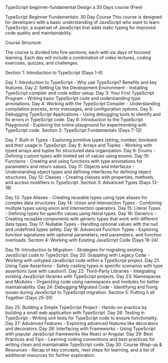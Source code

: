 
TypeScript-beginner-fundamental Design a 30 Days course (Free)

TypeScript Beginner Fundamentals: 30 Day Course
This course is designed for developers with a basic understanding of JavaScript who want to learn TypeScript, a superset of JavaScript that adds static typing for improved code quality and maintainability.

Course Structure:

The course is divided into five sections, each with six days of focused learning. Each day will include a combination of video lectures, coding exercises, quizzes, and challenges.

Section 1: Introduction to TypeScript (Days 1-6)

Day 1: Introduction to TypeScript - Why use TypeScript? Benefits and key features.
Day 2: Setting Up the Development Environment - Installing TypeScript compiler and code editor setup.
Day 3: Your First TypeScript Program - Writing basic TypeScript code and understanding type annotations.
Day 4: Working with the TypeScript Compiler - Understanding compilation process, error messages, and configuration options.
Day 5: Debugging TypeScript Applications - Using debugging tools to identify and fix errors in TypeScript code.
Day 6: Introduction to the TypeScript Playground - Exploring the online playground for experimenting with TypeScript code.
Section 2: TypeScript Fundamentals (Days 7-12)

Day 7: Built-in Types - Exploring primitive types (string, number, boolean) and their usage in TypeScript.
Day 8: Arrays and Tuples - Working with typed arrays and tuples for structured data organization.
Day 9: Enums - Defining custom types with limited set of values using enums.
Day 10: Functions - Creating and using functions with type annotations for parameters and return values.
Day 11: Objects and Interfaces - Understanding object types and defining interfaces for defining object structures.
Day 12: Classes - Creating classes with properties, methods, and access modifiers in TypeScript.
Section 3: Advanced Types (Days 13-18)

Day 13: Type Aliases - Creating reusable types using type aliases for complex data structures.
Day 14: Union and Intersection Types - Combining multiple types using union and intersection operators.
Day 15: Literal Types - Defining types for specific values using literal types.
Day 16: Generics - Creating reusable components with generic types that work with different data types.
Day 17: Nullable Types - Handling optional values with the null and undefined types safely.
Day 18: Advanced Function Types - Exploring function signatures with optional parameters, rest parameters, and function overloads.
Section 4: Working with Existing JavaScript Code (Days 19-24)

Day 19: Introduction to Migration - Strategies for migrating existing JavaScript code to TypeScript.
Day 20: Grappling with Legacy Code - Working with untyped JavaScript code within a TypeScript project.
Day 21: Using Type Assertions - Safely casting types in specific scenarios with type assertions (use with caution!).
Day 22: Third-Party Libraries - Integrating existing JavaScript libraries with TypeScript projects.
Day 23: Namespaces and Modules - Organizing code using namespaces and modules for better maintainability.
Day 24: Debugging Migrated Code - Identifying and fixing issues during JavaScript to TypeScript migration.
Section 5: Putting it all Together (Days 25-30)

Day 25: Building a Simple TypeScript Project - Hands-on practice by building a small web application with TypeScript.
Day 26: Testing in TypeScript - Writing unit tests for TypeScript code to ensure functionality.
Day 27: Advanced Features - Exploring advanced features like decorators and decorators.
Day 28: Interfacing with Frameworks - Using TypeScript with popular JavaScript frameworks like React or Angular.
Day 29: Best Practices and Tips - Learning coding conventions and best practices for writing clean and maintainable TypeScript code.
Day 30: Course Wrap-up & Resources - Recap of key concepts, next steps for learning, and a list of additional resources for further exploration.
